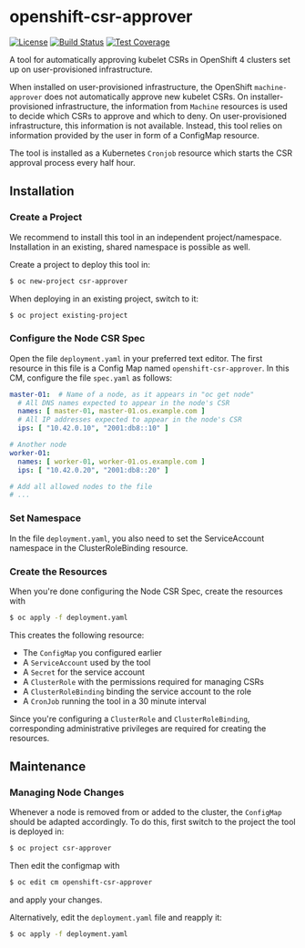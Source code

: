 # openshift-csr-approver

[![License](https://img.shields.io/github/license/adfinis-sygroup/openshift-csr-approver.svg?style=plastic)](LICENSE)
[![Build Status](https://travis-ci.com/adfinis-sygroup/openshift-csr-approver.svg?branch=master)](https://travis-ci.com/adfinis-sygroup/openshift-csr-approver)
[![Test Coverage](https://codecov.io/gh/adfinis-sygroup/openshift-csr-approver/branch/master/graph/badge.svg)](https://codecov.io/gh/adfinis-sygroup/openshift-csr-approver)

A tool for automatically approving kubelet CSRs in OpenShift 4
clusters set up on user-provisioned infrastructure.

When installed on user-provisioned infrastructure, the OpenShift
`machine-approver` does not automatically approve new kubelet CSRs.
On installer-provisioned infrastructure, the information from
`Machine` resources is used to decide which CSRs to approve and which
to deny.  On user-provisioned infrastructure, this information is not
available.  Instead, this tool relies on information provided by the
user in form of a ConfigMap resource.

The tool is installed as a Kubernetes `Cronjob` resource which starts
the CSR approval process every half hour.

## Installation

### Create a Project

We recommend to install this tool in an independent project/namespace.
Installation in an existing, shared namespace is possible as well.

Create a project to deploy this tool in:

```bash
$ oc new-project csr-approver
```

When deploying in an existing project, switch to it:

```bash
$ oc project existing-project
```

### Configure the Node CSR Spec

Open the file `deployment.yaml` in your preferred text editor.  The
first resource in this file is a Config Map named
`openshift-csr-approver`.  In this CM, configure the file `spec.yaml`
as follows:

```yaml
master-01:  # Name of a node, as it appears in "oc get node"
  # All DNS names expected to appear in the node's CSR
  names: [ master-01, master-01.os.example.com ]
  # All IP addresses expected to appear in the node's CSR
  ips: [ "10.42.0.10", "2001:db8::10" ]

# Another node
worker-01:
  names: [ worker-01, worker-01.os.example.com ]
  ips: [ "10.42.0.20", "2001:db8::20" ]

# Add all allowed nodes to the file
# ...
```

### Set Namespace

In the file `deployment.yaml`, you also need to set the ServiceAccount
namespace in the ClusterRoleBinding resource.

### Create the Resources

When you're done configuring the Node CSR Spec, create the resources
with

```bash
$ oc apply -f deployment.yaml
```

This creates the following resource:

- The `ConfigMap` you configured earlier
- A `ServiceAccount` used by the tool
- A `Secret` for the service account
- A `ClusterRole` with the permissions required for managing CSRs
- A `ClusterRoleBinding` binding the service account to the role
- A `CronJob` running the tool in a 30 minute interval

Since you're configuring a `ClusterRole` and `ClusterRoleBinding`,
corresponding administrative privileges are required for creating the
resources.


## Maintenance

### Managing Node Changes

Whenever a node is removed from or added to the cluster, the
`ConfigMap` should be adapted accordingly.  To do this, first
switch to the project the tool is deployed in:

```bash
$ oc project csr-approver
```

Then edit the configmap with

```bash
$ oc edit cm openshift-csr-approver
```

and apply your changes.

Alternatively, edit the `deployment.yaml` file and reapply it:

```bash
$ oc apply -f deployment.yaml
```

